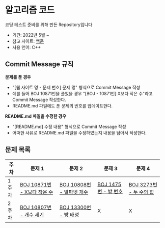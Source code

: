 # 알고리즘 코드
코딩 테스트 준비를 위해 만든 Repository입니다
- 기간: 2022년 5월 ~
- 참고 사이트: [백준](https://www.acmicpc.net)
- 사용 언어: C++

## Commit Message 규칙
**문제를 푼 경우**
- "[웹 사이트 명 - 문제 번호] 문제 명" 형식으로 Commit Message 작성
- 예를 들어 BOJ 10871번을 풀었을 경우 "[BOJ - 10871번] X보다 작은 수"라고 Commit Message 작성한다.
- README.md 파일에도 푼 문제의 번호를 업데이트한다.

**README.md 파일을 수정한 경우**
- "[README.md] 수정 내용" 형식으로 Commit Message 작성
- 어떠한 사유로 README.md 파일을 수정하였는지 내용을 담아서 작성한다.

## 문제 목록

|주차|문제 1|문제 2|문제 3|문제 4|
|---|------------|------------|------------|------------|
|1주차|[BOJ 10871번 - X보다 작은 수](https://www.acmicpc.net/problem/10871)|[BOJ 10808번 - 알파벳 개수](https://www.acmicpc.net/problem/10808)|[BOJ 1475번 - 방 번호](https://www.acmicpc.net/problem/1475)|[BOJ 3273번 - 두 수의 합](https://www.acmicpc.net/problem/3273)|
|2주차|[BOJ 10807번 - 개수 세기](https://www.acmicpc.net/problem/10807)|[BOJ 13300번 - 방 배정](https://www.acmicpc.net/problem/13300)|X|X|